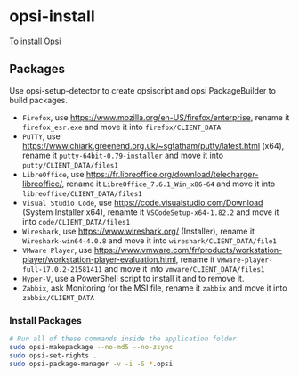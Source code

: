# opsi-install

[To install Opsi](https://docs.opsi.org/opsi-docs-en/4.2/index.html)

## Packages

Use opsi-setup-detector to create opsiscript and opsi PackageBuilder to build packages.

- `Firefox`, use https://www.mozilla.org/en-US/firefox/enterprise, rename it `firefox_esr.exe` and move it into `firefox/CLIENT_DATA`
- `PuTTY`, use https://www.chiark.greenend.org.uk/~sgtatham/putty/latest.html (x64), rename it `putty-64bit-0.79-installer` and move it into `putty/CLIENT_DATA/files1`
- `LibreOffice`, use https://fr.libreoffice.org/download/telecharger-libreoffice/, rename it `LibreOffice_7.6.1_Win_x86-64` and move it into `libreoffice/CLIENT_DATA/files1`
- `Visual Studio Code`, use https://code.visualstudio.com/Download (System Installer x64), renamte it `VSCodeSetup-x64-1.82.2` and move it into `code/CLIENT_DATA/files1`
- `Wireshark`, use https://www.wireshark.org/ (Installer), rename it `Wireshark-win64-4.0.8` and move it into `wireshark/CLIENT_DATA/file1`
- `VMware Player`, use https://www.vmware.com/fr/products/workstation-player/workstation-player-evaluation.html, rename it `VMware-player-full-17.0.2-21581411` and move it into `vmware/CLIENT_DATA/files1`
- `Hyper-V`, use a PowerShell script to install it and to remove it.
- `Zabbix`, ask Monitoring for the MSI file, rename it `zabbix` and move it into `zabbix/CLIENT_DATA`

### Install Packages

```sh
# Run all of these commands inside the application folder
sudo opsi-makepackage --no-md5 --no-zsync
sudo opsi-set-rights .
sudo opsi-package-manager -v -i -S *.opsi
```

